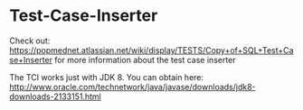 # Test-Case-Inserter

Check out: https://popmednet.atlassian.net/wiki/display/TESTS/Copy+of+SQL+Test+Case+Inserter for more information about the test case inserter

The TCI works just with JDK 8. You can obtain here: http://www.oracle.com/technetwork/java/javase/downloads/jdk8-downloads-2133151.html 
